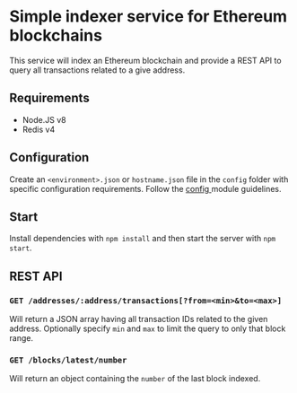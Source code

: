 # Simple indexer service for Ethereum blockchains

This service will index an Ethereum blockchain and provide a REST API to query all transactions related to a give address.

## Requirements

- Node.JS v8
- Redis v4

## Configuration

Create an `<environment>.json` or `hostname.json` file in the `config` folder with specific configuration requirements. Follow the [config ](https://github.com/lorenwest/node-config/) module guidelines.

## Start

Install dependencies with `npm install` and then start the server with `npm start`.

## REST API

### `GET /addresses/:address/transactions[?from=<min>&to=<max>]`

Will return a JSON array having all transaction IDs related to the given address. Optionally specify `min` and `max` to limit the query to only that block range.

### `GET /blocks/latest/number`

Will return an object containing the `number` of the last block indexed.
